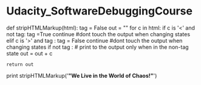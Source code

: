 # Udacity_SoftwareDebuggingCourse
def stripHTMLMarkup(html):
    tag = False
    out = ""
    for c in html:
        if c is '<' and not tag: 
            tag =True
            continue #dont touch the output when changing states
        elif c is '>' and tag : 
            tag = False
            continue #dont touch the output when changing states
        if not tag : # print to the output only when in the non-tag state
           out = out + c

    return out

print stripHTMLMarkup('<b>"We Live in the World of Chaos!"</b>')

